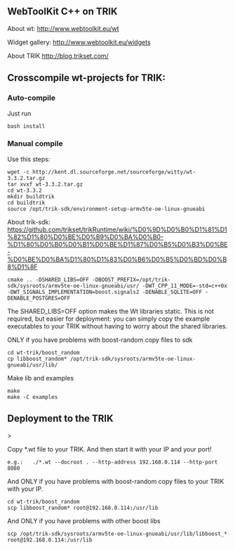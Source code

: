 <h2> WebToolKit C++ on TRIK</h2>

About wt: http://www.webtoolkit.eu/wt

Widget gallery: http://www.webtoolkit.eu/widgets

About TRIK http://blog.trikset.com/

<h2>Crosscompile wt-projects for TRIK:</h2>

<h3>Auto-compile</h3>
Just run 

	bash install

<h3>Manual compile</h3>

Use this steps:

	wget -c http://kent.dl.sourceforge.net/sourceforge/witty/wt-3.3.2.tar.gz
	tar xvxf wt-3.3.2.tar.gz
	cd wt-3.3.2
	mkdir buildtrik
	cd buildtrik
	source /opt/trik-sdk/environment-setup-armv5te-oe-linux-gnueabi

About trik-sdk: https://github.com/trikset/trikRuntime/wiki/%D0%9D%D0%B0%D1%81%D1%82%D1%80%D0%BE%D0%B9%D0%BA%D0%B0-%D1%80%D0%B0%D0%B1%D0%BE%D1%87%D0%B5%D0%B3%D0%BE-%D0%BE%D0%BA%D1%80%D1%83%D0%B6%D0%B5%D0%BD%D0%B8%D1%8F

	cmake .. -DSHARED_LIBS=OFF -DBOOST_PREFIX=/opt/trik-sdk/sysroots/armv5te-oe-linux-gnueabi/usr/ -DWT_CPP_11_MODE=-std=c++0x -DWT_SIGNALS_IMPLEMENTATION=boost.signals2 -DENABLE_SQLITE=OFF -DENABLE_POSTGRES=OFF

The SHARED_LIBS=OFF option makes the Wt libraries static. This is not required, but easier for deployment: you can simply copy the example executables to your TRIK without having to worry about the shared libraries.

ONLY if you have problems with boost-random copy files to sdk
 
	cd wt-trik/boost_random
	cp libboost_random* /opt/trik-sdk/sysroots/armv5te-oe-linux-gnueabi/usr/lib/

Make lib and examples

	make
	make -C examples

<h2>Deployment to the TRIK</h2>>	

Copy *.wt file to your TRIK. And then start it with your IP and your port!

	e.g.:	./*.wt --docroot . --http-address 192.168.0.114 --http-port 8080

And ONLY if you have problems with boost-random copy files to your TRIK with your IP.

	cd wt-trik/boost_random
	scp libboost_random* root@192.168.0.114:/usr/lib

And ONLY if you have problems with other boost libs

	scp /opt/trik-sdk/sysroots/armv5te-oe-linux-gnueabi/usr/lib/libboost_* root@192.168.0.114:/usr/lib





